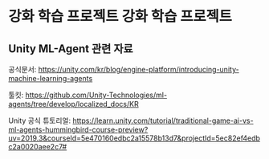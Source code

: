 # 강화 학습 프로젝트 강화 학습 프로젝트

## Unity ML-Agent 관련 자료
공식문서: https://unity.com/kr/blog/engine-platform/introducing-unity-machine-learning-agents

툴킷: https://github.com/Unity-Technologies/ml-agents/tree/develop/localized_docs/KR

Unity 공식 튜토리얼: https://learn.unity.com/tutorial/traditional-game-ai-vs-ml-agents-hummingbird-course-preview?uv=2019.3&courseId=5e470160edbc2a15578b13d7&projectId=5ec82ef4edbc2a0020aee2c7#
